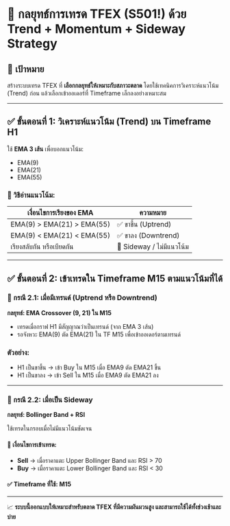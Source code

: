# 📁 กลยุทธ์การเทรด TFEX (S501!) ด้วย Trend + Momentum + Sideway Strategy

## 🔰 เป้าหมาย
สร้างระบบเทรด TFEX ที่ **เลือกกลยุทธ์ให้เหมาะกับสภาวะตลาด** โดยใช้เทคนิคการวิเคราะห์แนวโน้ม (Trend) ก่อน แล้วเลือกเข้าออเดอร์ที่ Timeframe เล็กลงอย่างเหมาะสม

---

## ✅ ขั้นตอนที่ 1: วิเคราะห์แนวโน้ม (Trend) บน Timeframe H1

ใช้ **EMA 3 เส้น** เพื่อบอกแนวโน้ม:
- EMA(9)
- EMA(21)
- EMA(55)

### 🔎 วิธีอ่านแนวโน้ม:
| เงื่อนไขการเรียงของ EMA | ความหมาย |
|--------------------------|-----------|
| EMA(9) > EMA(21) > EMA(55) | ✅ ขาขึ้น (Uptrend) |
| EMA(9) < EMA(21) < EMA(55) | ✅ ขาลง (Downtrend) |
| เรียงสลับกัน หรือเบียดกัน | 🔄 Sideway / ไม่มีแนวโน้ม |

---

## ✅ ขั้นตอนที่ 2: เข้าเทรดใน Timeframe M15 ตามแนวโน้มที่ได้

### 🔸 กรณี 2.1: เมื่อมีเทรนด์ (Uptrend หรือ Downtrend)

**กลยุทธ์: EMA Crossover (9, 21) ใน M15**

- เทรดเมื่อกราฟ H1 มีสัญญาณว่าเป็นเทรนด์ (จาก EMA 3 เส้น)
- รอจังหวะ EMA(9) ตัด EMA(21) ใน TF M15 เพื่อเข้าออเดอร์ตามเทรนด์

### ตัวอย่าง:
- H1 เป็นขาขึ้น → เข้า Buy ใน M15 เมื่อ EMA9 ตัด EMA21 ขึ้น
- H1 เป็นขาลง → เข้า Sell ใน M15 เมื่อ EMA9 ตัด EMA21 ลง

---

### 🔸 กรณี 2.2: เมื่อเป็น Sideway

**กลยุทธ์: Bollinger Band + RSI**

ใช้เทรดในกรอบเมื่อไม่มีแนวโน้มชัดเจน

#### 🔁 เงื่อนไขการเข้าเทรด:
- **Sell** → เมื่อราคาแตะ Upper Bollinger Band และ RSI > 70
- **Buy** → เมื่อราคาแตะ Lower Bollinger Band และ RSI < 30

#### ✅ Timeframe ที่ใช้: M15

---

📈 **ระบบนี้ออกแบบให้เหมาะสำหรับตลาด TFEX ที่มีความผันผวนสูง และสามารถใช้ได้ทั้งช่วงเช้าและบ่าย**
